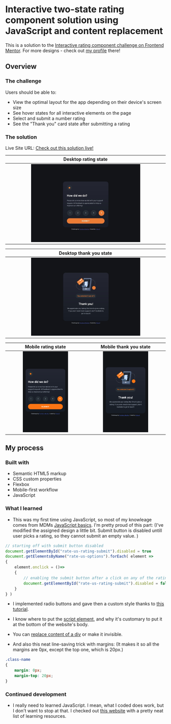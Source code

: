 
# Interactive two-state rating component solution using JavaScript and content replacement

This is a solution to the [Interactive rating component challenge on Frontend Mentor](https://www.frontendmentor.io/challenges/interactive-rating-component-koxpeBUmI). For more designs - check out [my profile](https://www.frontendmentor.io/profile/Fobya7) there!


## Overview

### The challenge

Users should be able to:

- View the optimal layout for the app depending on their device's screen size
- See hover states for all interactive elements on the page
- Select and submit a number rating
- See the "Thank you" card state after submitting a rating

### The solution

Live Site URL: [Check out this solution live!]()

| Desktop rating state |
| :---: |
| <img src="readme/screenshot-desktop.jpeg" width=70%> |

| Desktop thank you state |
| :---: |
| <img src="readme/screenshot-desktop-thank-you.jpeg" width=70%> |

| Mobile rating state | Mobile thank you state |
| :---: | :---: |
| <img src="readme/screenshot-mobile.png" width=60%> | <img src="readme/screenshot-mobile-thank-you.png" width=60%> |


## My process

### Built with

- Semantic HTML5 markup
- CSS custom properties
- Flexbox
- Mobile-first workflow
- JavaScript

### What I learned

- This was my first time using JavaScript, so most of my knowleage comes from MDMs [JavaScript basics](https://developer.mozilla.org/en-US/docs/Learn/Getting_started_with_the_web/JavaScript_basics). I'm pretty proud of this part: (I've modified the assigned design a little bit. Submit button is disabled untill user picks a rating, so they cannot submit an empty value. )

```javascript
// starting off with submit button disabled
document.getElementById("rate-us-rating-submit").disabled = true
document.getElementsByName("rate-us-options").forEach( element =>
{
    element.onclick = ()=>
    {
        // enabling the submit button after a click on any of the rating buttons
        document.getElementById("rate-us-rating-submit").disabled = false
    }
} )
```

- I implemented radio buttons and gave then a custom style thanks to [this tutorial](https://www.w3schools.com/howto/howto_css_custom_checkbox.asp).

- I know where to put the [script element](https://developer.mozilla.org/en-US/docs/Learn/JavaScript/First_steps/What_is_JavaScript#script_loading_strategies), and why it's customary to put it at the bottom of the website's body.

- You can [replace content of a div](https://stackoverflow.com/questions/37347690/how-to-replace-div-with-another-div-in-javascript) or make it invisible.

- And also this neat line-saving trick with margins: (It makes it so all the margins are 0px, except the top one, which is 20px.)
```css
.class-name
{
    margin: 0px;
    margin-top: 20px;
}
```

### Continued development

- I really need to learned JavaScript. I mean, what I coded does work, but I don't want to stop at that. I checked out [this website](https://techbootcamps.utexas.edu/blog/best-ways-to-learn-javascript/) with a pretty neat list of learning resources.
